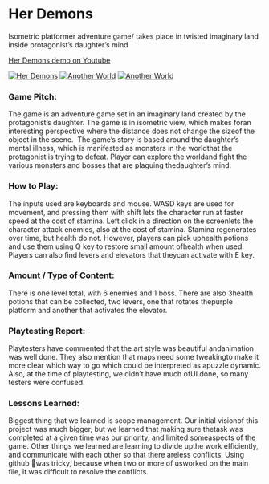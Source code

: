 # Her Demons

Isometric platformer adventure game/ takes place in twisted imaginary land inside protagonist’s daughter’s mind   

[Her Demons demo on Youtube](https://www.youtube.com/watch?v=YKiCCrpeONI)   

[![Her Demons](https://img.youtube.com/vi/YKiCCrpeONI/1.jpg)](https://www.youtube.com/watch?v=YKiCCrpeONI) [![Another World](https://img.youtube.com/vi/YKiCCrpeONI/2.jpg)](https://www.youtube.com/watch?v=YKiCCrpeONI) [![Another World](https://img.youtube.com/vi/YKiCCrpeONI/3.jpg)](https://www.youtube.com/watch?v=YKiCCrpeONI)  

### Game​ ​Pitch:   
The​ ​game​ ​is​ ​an​ ​adventure​ ​game​ ​set​ ​in​ ​an​ ​imaginary​ ​land​ ​created​ ​by​ ​the​ ​protagonist’s​ ​daughter.
The​ ​game​ ​is​ ​in​ ​isometric​ ​view,​ ​which​ ​makes​ ​for​ ​an​ ​interesting​ ​perspective​ ​where​ ​the​ ​distance
does​ ​not​ ​change​ ​the​ ​size​ ​of​ ​the​ ​object​ ​in​ ​the​ ​scene.​ ​ ​The​ ​game’s​ ​story​ ​is​ ​based​ ​around​ ​the
daughter’s​ ​mental​ ​illness,​ ​which​ ​is​ ​manifested​ ​as​ ​monsters​ ​in​ ​the​ ​world​ ​that​ ​the​ ​protagonist​ ​is
trying​ ​to​ ​defeat.​ ​Player​ ​can​ ​explore​ ​the​ ​world​ ​and​ ​fight​ ​the​ ​various​ ​monsters​ ​and​ ​bosses​ ​that​ ​are
plaguing​ ​the​ ​daughter’s​ ​mind.

### How​ ​to​ ​Play:   
The​ ​inputs​ ​used​ ​are​ ​keyboards​ ​and​ ​mouse.​ ​WASD​ ​keys​ ​are​ ​used​ ​for​ ​movement,​ ​and​ ​pressing
them​ ​with​ ​shift​ ​lets​ ​the​ ​character​ ​run​ ​at​ ​faster​ ​speed​ ​at​ ​the​ ​cost​ ​of​ ​stamina.​ ​Left​ ​click​ ​in​ ​a
direction​ ​on​ ​the​ ​screen​ ​lets​ ​the​ ​character​ ​attack​ ​enemies,​ ​also​ ​at​ ​the​ ​cost​ ​of​ ​stamina.​ ​Stamina
regenerates​ ​over​ ​time,​ ​but​ ​health​ ​do​ ​not.​ ​However,​ ​players​ ​can​ ​pick​ ​up​ ​health​ ​potions​ ​and​ ​use
them​ ​using​ ​Q​ ​key​ ​to​ ​restore​ ​small​ ​amount​ ​of​ ​health​ ​when​ ​used.​ ​Players​ ​can​ ​also​ ​find​ ​levers​ ​and
elevators​ ​that​ ​they​ ​can​ ​activate​ ​with​ ​E​ ​key.

### Amount​ ​/​ ​Type​ ​of​ ​Content:   
There​ ​is​ ​one​ ​level​ ​total,​ ​with​ ​6​ ​enemies​ ​and​ ​1​ ​boss.​ ​There​ ​are​ ​also​ ​3​ ​health​ ​potions​ ​that​ ​can​ ​be
collected,​ ​two​ ​levers,​ ​one​ ​that​ ​rotates​ ​the​ ​purple​ ​platform​ ​and​ ​another​ ​that​ ​activates​ ​the
elevator.

### Playtesting​ ​Report:   
Playtesters​ ​have​ ​commented​ ​that​ ​the​ ​art​ ​style​ ​was​ ​beautiful​ ​and​ ​animation​ ​was​ ​well​ ​done.​ ​They
also​ ​mention​ ​that​ ​maps​ ​need​ ​some​ ​tweaking​ ​to​ ​make​ ​it​ ​more​ ​clear​ ​which​ ​way​ ​to​ ​go​ ​which​ ​could
be​ ​interpreted​ ​as​ ​a​ ​puzzle​ ​dynamic.​ ​Also,​ ​at​ ​the​ ​time​ ​of​ ​playtesting,​ ​we​ ​didn’t​ ​have​ ​much​ ​of​ ​UI
done,​ ​so​ ​many​ ​testers​ ​were​ ​confused.

### Lessons​ ​Learned:   
Biggest​ ​thing​ ​that​ ​we​ ​learned​ ​is​ ​scope​ ​management.​ ​Our​ ​initial​ ​vision​ ​of​ ​this​ ​project​ ​was​ ​much
bigger,​ ​but​ ​we​ ​learned​ ​that​ ​making​ ​sure​ ​the​ ​task​ ​was​ ​completed​ ​at​ ​a​ ​given​ ​time​ ​was​ ​our​ ​priority,
and​ ​limited​ ​some​ ​aspects​ ​of​ ​the​ ​game.​ ​Other​ ​things​ ​we​ ​learned​ ​are​ ​learning​ ​to​ ​divide​ ​up​ ​the
work​ ​efficiently,​ ​and​ ​communicate​ ​with​ ​each​ ​other​ ​so​ ​that​ ​there​ ​are​ ​less​ ​conflicts.​ ​Using​ ​github was​ ​tricky,​ ​because​ ​when​ ​two​ ​or​ ​more​ ​of​ ​us​ ​worked​ ​on​ ​the​ ​main​ ​file,​ ​it​ ​was​ ​difficult​ ​to​ ​resolve
the​ ​conflicts.
